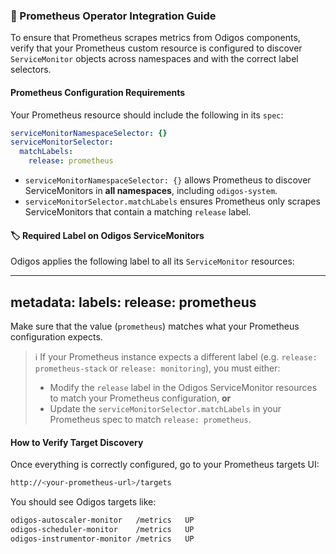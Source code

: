 ### 📘 Prometheus Operator Integration Guide

To ensure that Prometheus scrapes metrics from Odigos components, verify that your Prometheus custom resource is configured to discover `ServiceMonitor` objects across namespaces and with the correct label selectors.

#### Prometheus Configuration Requirements

Your Prometheus resource should include the following in its `spec`:

```yaml
serviceMonitorNamespaceSelector: {}
serviceMonitorSelector:
  matchLabels:
    release: prometheus
```

- `serviceMonitorNamespaceSelector: {}` allows Prometheus to discover ServiceMonitors in **all namespaces**, including `odigos-system`.
- `serviceMonitorSelector.matchLabels` ensures Prometheus only scrapes ServiceMonitors that contain a matching `release` label.

#### 🏷️ Required Label on Odigos ServiceMonitors

Odigos applies the following label to all its `ServiceMonitor` resources:

---
metadata:
  labels:
    release: prometheus
---

Make sure that the value (`prometheus`) matches what your Prometheus configuration expects.

> ℹ️ If your Prometheus instance expects a different label (e.g. `release: prometheus-stack` or `release: monitoring`), you must either:
> - Modify the `release` label in the Odigos ServiceMonitor resources to match your Prometheus configuration, **or**
> - Update the `serviceMonitorSelector.matchLabels` in your Prometheus spec to match `release: prometheus`.

#### How to Verify Target Discovery

Once everything is correctly configured, go to your Prometheus targets UI:

```bash
http://<your-prometheus-url>/targets
```

You should see Odigos targets like:
```bash
odigos-autoscaler-monitor   /metrics   UP
odigos-scheduler-monitor    /metrics   UP
odigos-instrumentor-monitor /metrics   UP
```
